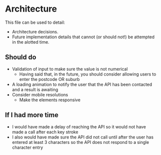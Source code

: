 # Architecture

This file can be used to detail:

* Architecture decisions.
* Future implementation details that cannot (or should not!) be attempted in the alotted time.

## Should do
* Validation of input to make sure the value is not numerical 
  * Having said that, in the future, you should consider allowing users to enter the postcode OR suburb
* A loading animation to notify the user that the API has been contacted and a result is awaiting
* Consider mobile resolutions
  * Make the elements responsive

## If I had more time
* I would have made a delay of reaching the API so it would not have made a call after each key stroke
* I also would have made sure the API did not call until after the user has entered at least 3 characters so the API does not respond to a single character entry